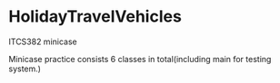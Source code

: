 # HolidayTravelVehicles
ITCS382 minicase

Minicase practice consists 6 classes in total(including main for testing system.)
